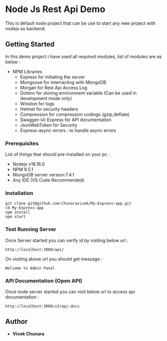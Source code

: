 # Node Js Rest Api Demo

This is default node project that can be use to start any new project with nodejs as backend.

## Getting Started

In this demo project i have used all required modules, list of modules are as below :

  - NPM Libraries
    <!-- - Nodemon for Debugging and keeping track of changed files -->
    - Express for initiating the server
    - Mongoose for interracting with MongoDB
    - Morgan for Rest Api Access Log
    - Dotenv for storing environment variable (Can be used in development mode only)
    - Winston for logs
    - Helmet for security headers
    - Compression for compression codings (gzip,deflate) 
    - Swagger-Ui-Express for API documentation
    - JsonWebToken for Security
    - Express-async-errors : to handle async errors


### Prerequisites

List of things that should pre-installed on your pc :

 - Nodejs v18.16.0
 - NPM 9.5.1
 - MongoDB server version:7.4.1
 - Any IDE (VS Code Recommended) 


### Installation

```
git clone git@github.com:Chunaravivek/My-Express-app.git
cd My-Express-app
npm install
npm start
```

### Test Running Server

Once Server started you can verify id by visiting below url : 

```
http://localhost:3000/api/
```

On visiting above url you should get message :

```
Welcome to Admin Panel
```

### API Documentation (Open API)

Once node server started you can visit below url to access api documentation :

```
http://localhost:3000/v2/api-docs
```

## Author

* **Vivek Chunara** 
